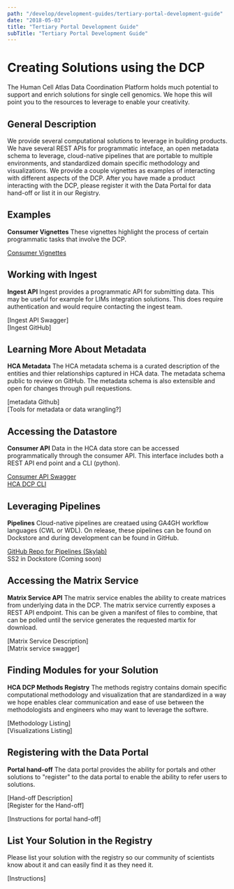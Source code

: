```yaml
---
path: "/develop/development-guides/tertiary-portal-development-guide"
date: "2018-05-03"
title: "Tertiary Portal Development Guide"
subTitle: "Tertiary Portal Development Guide"
---
```


# Creating Solutions using the DCP

The Human Cell Atlas Data Coordination Platform holds much potential to support and enrich solutions for single cell genomics. We hope this will point you to the resources to leverage to enable your creativity.

## General Description

We provide several computational solutions to leverage in building products. We have several REST APIs for programmatic inteface, an open metadata schema to leverage, cloud-native pipelines that are portable to multiple environments, and standardized domain specific methodology and visualizations. We provide a couple vignettes as examples of interacting with different aspects of the DCP. After you have made a product interacting with the DCP, please register it with the Data Portal for data hand-off or list it in our Registry.

## Examples

**Consumer Vignettes** These vignettes highlight the process of certain programmatic tasks that involve the DCP.

[Consumer Vignettes](develop/development-guides/consumer-vignettes)   

## Working with Ingest

**Ingest API** Ingest provides a programmatic API for submitting data. This may be useful for example for LIMs integration solutions. This does require authentication and would require contacting the ingest team.

[Ingest API Swagger]  
[Ingest GitHub]  

## Learning More About Metadata

**HCA Metadata** The HCA metadata schema is a curated description of the entities and thier relationships captured in HCA data. The metadata schema public to review on GitHub. The metadata schema is also extensible and open for changes through pull requestions.

[metadata Github]   
[Tools for metadata or data wrangling?]   

## Accessing the Datastore

**Consumer API** Data in the HCA data store can be accessed programmatically through the consumer API. This interface includes both a REST API end point and a CLI (python).

[Consumer API Swagger](https://dss.integration.data.humancellatlas.org)   
[HCA DCP CLI](https://hca.readthedocs.io/en/latest)   

## Leveraging Pipelines

**Pipelines** Cloud-native pipelines are creataed using GA4GH workflow languages (CWL or WDL). On release, these pipelines can be found on Dockstore and during development can be found in GitHub.

[GitHub Repo for Pipelines (Skylab)](https://github.com/HumanCellAtlas/skylab)   
SS2 in Dockstore (Coming soon)   

## Accessing the Matrix Service

**Matrix Service API** The matrix service enables the ability to create matrices from underlying data in the DCP. The matrix service currently exposes a REST API endpoint. This can be given a manifest of files to combine, that can be polled until the service generates the requested martix for download.

[Matrix Service Description]   
[Matrix service swagger]   

## Finding Modules for your Solution

**HCA DCP Methods Registry** The methods registry contains domain specific computational methodology and visualization that are standardized in a way we hope enables clear communication and ease of use between the methodologists and engineers who may want to leverage the softwre.

[Methodology Listing]   
[Visualizations Listing]   

## Registering with the Data Portal

**Portal hand-off** The data portal provides the ability for portals and other solutions to "register" to the data portal to enable the ability to refer users to solutions.

[Hand-off Description]   
[Register for the Hand-off]  

[Instructions for portal hand-off]   

## List Your Solution in the Registry

Please list your solution with the registry so our community of scientists know about it and can easily find it as they need it.

[Instructions]   
